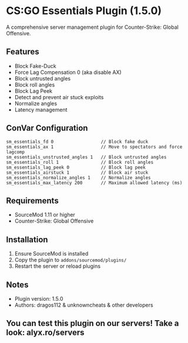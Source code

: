 # CS:GO Essentials Plugin (1.5.0)
A comprehensive server management plugin for Counter-Strike: Global Offensive.

## Features
  * Block Fake-Duck
  * Force Lag Compensation 0 (aka disable AX)
  * Block untrusted angles
  * Block roll angles
  * Block Lag Peek
  * Detect and prevent air stuck exploits
  * Normalize angles
  * Latency management

## ConVar Configuration
```sourcepawn
sm_essentials_fd 0                  // Block fake duck
sm_essentials_ax 1                  // Move to spectators and force lagcomp
sm_essentials_unstrusted_angles 1   // Block untrusted angles
sm_essentials_roll 1                // Block roll angles
sm_essentials_lag_peek 0            // Block lag peek
sm_essentials_airstuck 1            // Block air stuck
sm_essentials_normalize_angles 1    // Normalize angles
sm_essentials_max_latency 200       // Maximum allowed latency (ms)
```

## Requirements
* SourceMod 1.11 or higher
* Counter-Strike: Global Offensive

## Installation
1. Ensure SourceMod is installed
2. Copy the plugin to `addons/sourcemod/plugins/`
3. Restart the server or reload plugins

## Notes
* Plugin version: 1.5.0
* Authors: dragos112 & unknowncheats & other developers

## You can test this plugin on our servers! Take a look: alyx.ro/servers
